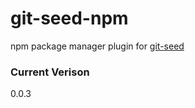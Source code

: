 git-seed-npm
============

npm package manager plugin for [git-seed](https://github.com/nomilous/git-seed)

### Current Verison

0.0.3
